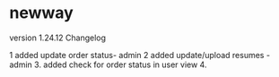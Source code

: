 # newway
 
version 1.24.12
Changelog

1 added update order status- admin
2 added update/upload resumes - admin 
3. added check for order status in user view
4. 
